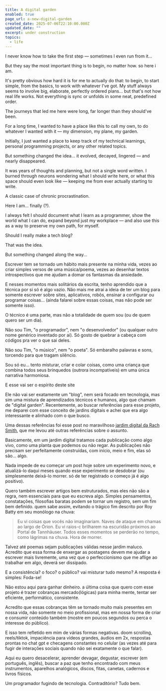 ```yaml
---
title: A digital garden
enabled: true
page_url: a-new-digital-garden
created_date: 2025-07-06T22:10:00.000Z
updated_date: ""
excerpt: under construction
topics:
  - life
---
```

I never know how to take the first step — sometimes I even run from it...

But they say the most important thing is to begin, no matter how. so here i am.

It's pretty obvious how hard it is for me to actually do that:  to begin, to start simple, from the basics, to work with whatever I've got. My stuff always seems to involve big, elaborate, perfectly ordered plans... but that's not how real life works. Not everything is sync or unfolds in some neat, predefined order.

The journeys that led me here were long, far longer than they should've been.

For a long time, I wanted to have a place like this to call my own, to do whatever I wanted with it — my dimension, my plane, my garden.

Initially, I just wanted a place to keep track of my technical learnings, personal programming projects, or any other related topics.

But something changed the idea... it evolved, decayed, lingered — and nearly disappeared.

It was years of thoughts and planning, but not a single word written. I burned through neurons wondering what I should write here, or what this space should even look like — keeping me from ever actually starting to write.

A classic case of chronic procrastination.

Here I am... finally (?).

I always felt I should document what I learn as a programmer, show the world what I can do, expand beyond just my workplace — and also use this as a way to preserve my own path, for myself.

Should I really make a tech blog?

That was the idea.

But something changed along the way...

Escrever tem se tornado um hábito mais presente na minha vida, vezes ao criar simples versos de uma música/poema, vezes ao desenhar textos introspectivos que me ajudam a domar os fantasmas da ansiedade.

E nesses momentos mais solitários da escrita, tenho aprendido que a técnica por si só é algo vazio. 
Não mais me atrai a ideia de ter um blog para somente escrever sobre sites, aplicativos, robôs, ensinar a configurar ou programar coisas... (ainda falarei sobre essas coisas, mas não pode ser somente isso).

O técnico é uma parte, mas não a totalidade de quem sou (ou de quem quero ser um dia).

Não sou Tim, "o programador", nem "o desenvolvedor" (ou qualquer outro nome genérico inventado por ai). 
Só gosto de quebrar a cabeça com códigos pra ver o que sai deles.

Não sou Tim,  "o músico", nem "o poeta". 
Só embaralho palavras e sons, torcendo para que tragam silêncio.

Sou só eu... tento misturar, criar e colar coisas, como uma criança que 
combina todos seus brinquedos (outrora incompatíveis) em uma única narrativa harmoniosa.

E esse vai ser o espírito deste site

Ele não vai ser exatamente um "blog", nem será focado em tecnologia, mas sim uma mistura de aprendizados técnicos e humanos, algo que chamam de "digital garden". Recentemente, ao buscar referências para esse projeto, me deparei com esse conceito de jardins digitais e achei que era algo interessante e alinhado com o que busco.

Uma dessas referências foi esse post no maravilhoso [jardim digital da Rach Smith](https://rachsmith.com/my-blog-is-dead/), que me levou até outras referências sobre o assunto.

Basicamente, em um jardim digital tratamos cada publicação como algo vivo, como uma planta que podemos ou não regar. As publicações não precisam ser perfeitamente construídas, com início, meio e fim, elas só são... algo.

Nada impede de eu começar um post hoje sobre um experimento novo, e atualizá-lo daqui meses quando esse experimento se desdobrar (ou simplesmente deixá-lo morrer. só de ter registrado o começo já é algo positivo).

Quero também escrever artigos bem estruturados, mas eles não são a regra, nem essenciais para que eu escreva algo. Simples pensamentos, constatações, filosofias baratas podem se tornar um registro, sem um fim bem definido. quem sabe assim, evitando o trágico fim descrito por Roy Batty em seu monólogo na chuva:

> Eu vi coisas que vocês não imaginariam. Naves de ataque em chamas ao largo de Órion. Eu vi raios-c brilharem na escuridão próximos ao Portal de Tannhäuser. Todos esses momentos se perderão no tempo, como lágrimas na chuva. Hora de morrer.

Talvez até poemas sejam publicações válidas nesse jardim maluco.
Acredito que essa forma de enxergar as postagens devem me ajudar a escrever mais livremente, uma vez que o perfeccionismo que me aflige ao trabalhar em algo, deverá ser dissipado. 

E a consistência? o foco? o público? vai misturar tudo mesmo?
A resposta é simples: Foda-se!

Não estou aqui para ganhar dinheiro. a última coisa que quero com esse projeto é trazer cobranças mercado(lógicas) para minha mente, tentar ser eficiente, performático, consistente.

Acredito que essas cobranças têm se tornado muito mais presentes em nossa vida, não somente no meio profissional, mas em nossa forma de criar e consumir conteúdo também (mostre em poucos segundos ou perca o interesse do público).

E isso tem refletido em mim de várias formas negativas. doom scrolling, reels/tiktok, impaciência para vídeos grandes, áudios em 2x, respostas prontas no chat gpt e checagens constantes no celular (as vezes até para fugir de interações sociais quando não sei exatamente o que falar).

Aqui eu quero desacelerar, aprender devagar, degustar, escrever (em português, inglês), buscar a paz que tenho encontrado com meus instrumentos, aparelhos analógicos, discos, fitas, canetas, cadernos e livros físicos.

Um programador fugindo de tecnologia.
Contraditório?
Tudo bem.
